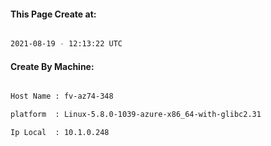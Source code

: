 
   
#### This Page Create at:

```bash

2021-08-19 - 12:13:22 UTC

```

#### Create By Machine:

```bash

Host Name : fv-az74-348

platform  : Linux-5.8.0-1039-azure-x86_64-with-glibc2.31

Ip Local  : 10.1.0.248

```

